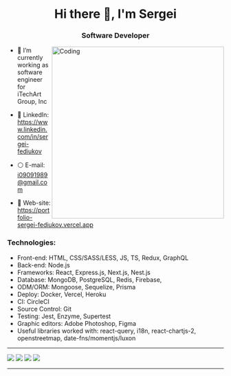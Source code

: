 <h1 align="center">Hi there 👋, I'm Sergei</h1>
<h3 align="center">Software Developer</h3>
<img align="right" alt="Coding" width="400" src="https://res.cloudinary.com/dg6nys3ff/image/upload/v1678437734/gitHub/laptop.gif">


- 🔶  I’m currently working as software engineer for iTechArt Group, Inc

- 💬 LinkedIn: https://www.linkedin.com/in/sergei-fediukov
- ⚪️ E-mail: i09091989@gmail.com
- 🔴 Web-site: https://portfolio-sergei-fediukov.vercel.app

<h3 align="left">Technologies:</h3>

- Front-end: HTML, CSS/SASS/LESS, JS, TS, Redux, GraphQL
- Back-end: Node.js 
- Frameworks: React, Express.js, Next.js, Nest.js
- Database: MongoDB, PostgreSQL, Redis, Firebase,
- ODM/ORM: Mongoose, Sequelize, Prisma
- Deploy: Docker, Vercel, Heroku
- CI: CircleCI
- Source Control: Git
- Testing: Jest, Enzyme, Supertest
- Graphic editors: Adobe Photoshop, Figma
- Useful libraries worked with: react-query, i18n, react-chartjs-2, openstreetmap, date-fns/momentjs/luxon
<hr/>

![](http://github-profile-summary-cards.vercel.app/api/cards/stats?username=Sergei-Fediukov&theme=nord_dark)
![](http://github-profile-summary-cards.vercel.app/api/cards/repos-per-language?username=Sergei-Fediukov&theme=nord_dark)
![](http://github-profile-summary-cards.vercel.app/api/cards/most-commit-language?username=Sergei-Fediukov&theme=nord_dark)
![](http://github-profile-summary-cards.vercel.app/api/cards/profile-details?username=Sergei-Fediukov&theme=nord_dark)

<hr/>
